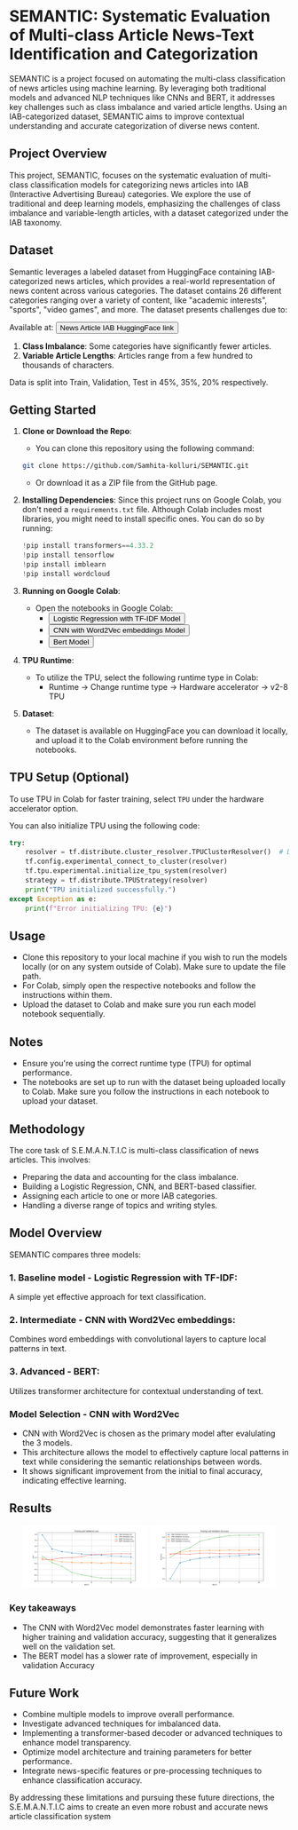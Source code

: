 #  SEMANTIC: Systematic Evaluation of Multi-class Article News-Text Identification and Categorization
SEMANTIC is a project focused on automating the multi-class classification of news articles using machine learning. By leveraging both traditional models and advanced NLP techniques like CNNs and BERT, it addresses key challenges such as class imbalance and varied article lengths. Using an IAB-categorized dataset, SEMANTIC aims to improve contextual understanding and accurate categorization of diverse news content.

## Project Overview
This project, SEMANTIC, focuses on the systematic evaluation of multi-class classification models for categorizing news articles into IAB 
(Interactive Advertising Bureau) categories. We explore the use of traditional and deep learning models, emphasizing the challenges of class imbalance and variable-length articles, with a dataset categorized under the IAB taxonomy.

## Dataset
Semantic leverages a labeled dataset from HuggingFace containing IAB-categorized news articles, which provides a real-world representation of news content across various categories. The dataset contains 26 different categories ranging over a variety of content, like "academic interests", "sports", "video games", and more. The dataset presents challenges due to:

Available at: 
<a href="https://huggingface.co/datasets/shishir-dwi/News-Article-Categorization_IAB">
          <button>News Article IAB HuggingFace link</button></a> 

1. **Class Imbalance**: Some categories have significantly fewer articles.
2. **Variable Article Lengths**: Articles range from a few hundred to thousands of characters.

Data is split into Train, Validation, Test in  45%, 35%, 20% respectively.


## Getting Started

1. **Clone or Download the Repo**:
    - You can clone this repository using the following command:
    ```bash
    git clone https://github.com/Samhita-kolluri/SEMANTIC.git
    ```
    - Or download it as a ZIP file from the GitHub page.

2. **Installing Dependencies**:
    Since this project runs on Google Colab, you don't need a `requirements.txt` file. Although Colab includes most libraries, you might need to install specific ones. You can do so by running:
    ```python
    !pip install transformers==4.33.2
    !pip install tensorflow
    !pip install imblearn
    !pip install wordcloud
    ```

3. **Running on Google Colab**:
    - Open the notebooks in Google Colab:
        * <a href="https://github.com/Samhita-kolluri/SEMANTIC/blob/main/baseline_model.ipynb">
          <button>Logistic Regression with TF-IDF Model</button></a>
        * <a href="https://github.com/Samhita-kolluri/SEMANTIC/blob/main/cnn_model.ipynb">
          <button>CNN with Word2Vec embeddings Model</button></a>
        * <a href="https://github.com/Samhita-kolluri/SEMANTIC/blob/main/bert_model.ipynb">
          <button>Bert Model</button></a>



3. **TPU Runtime**:
    - To utilize the TPU, select the following runtime type in Colab:
      - Runtime → Change runtime type → Hardware accelerator → v2-8 TPU

4. **Dataset**:
    - The dataset is available on HuggingFace you can download it locally, and upload it to the Colab environment before running the notebooks.

## TPU Setup (Optional)
To use TPU in Colab for faster training, select `TPU` under the hardware accelerator option.

You can also initialize TPU using the following code:

```python
try:
    resolver = tf.distribute.cluster_resolver.TPUClusterResolver()  # Detecting TPUs
    tf.config.experimental_connect_to_cluster(resolver)
    tf.tpu.experimental.initialize_tpu_system(resolver)
    strategy = tf.distribute.TPUStrategy(resolver)
    print("TPU initialized successfully.")
except Exception as e:
    print(f"Error initializing TPU: {e}")
```

## Usage

- Clone this repository to your local machine if you wish to run the models locally (or on any system outside of Colab). Make sure to update the file path.
- For Colab, simply open the respective notebooks and follow the instructions within them.
- Upload the dataset to Colab and make sure you run each model notebook sequentially.

## Notes

- Ensure you're using the correct runtime type (TPU) for optimal performance.
- The notebooks are set up to run with the dataset being uploaded locally to Colab. Make sure you follow the instructions in each notebook to upload your dataset.

## Methodology
The core task of S.E.M.A.N.T.I.C is multi-class classification of news articles. This involves:
* Preparing the data and accounting for the class imbalance.
* Building a Logistic Regression, CNN, and BERT-based classifier.
* Assigning each article to one or more IAB categories.
* Handling a diverse range of topics and writing styles.

## Model Overview
SEMANTIC compares three models:
### 1. Baseline model - Logistic Regression with TF-IDF:
A simple yet effective approach for text classification.
### 2. Intermediate - CNN with Word2Vec embeddings:
Combines word embeddings with convolutional layers to capture local patterns in text.
### 3. Advanced - BERT:
Utilizes transformer architecture for contextual understanding of text.

### Model Selection - CNN with Word2Vec
* CNN with Word2Vec is chosen as the primary model after evalulating the 3 models.
* This architecture allows the model to effectively capture local patterns in text while considering the semantic relationships between words.
* It shows significant improvement from the initial to final accuracy, indicating effective learning.

## Results

<p align="center">
  <img src="results/loss.png" alt="Loss Graph" width="45%">
  <img src="results/accuracy.png" alt="Accuracy Graph" width="45%">
</p>

### Key takeaways
* The CNN with Word2Vec model demonstrates faster learning with higher training and validation accuracy, suggesting that it generalizes well on the validation set.
* The BERT model has a slower rate of improvement, especially in validation Accuracy 

## Future Work
* Combine multiple models to improve overall performance.
* Investigate advanced techniques for imbalanced data.
* Implementing a transformer-based decoder or advanced techniques to enhance model transparency.
* Optimize model architecture and training parameters for better performance.
* Integrate news-specific features or pre-processing techniques to enhance classification accuracy.

By addressing these limitations and pursuing these future directions, the S.E.M.A.N.T.I.C aims to create 
an even more robust and accurate news article classification system
